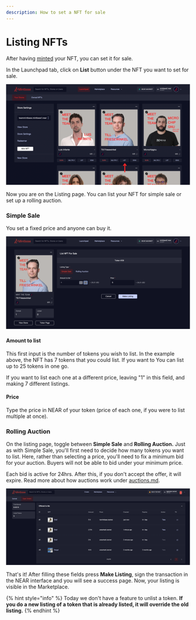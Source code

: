 ```yaml
---
description: How to set a NFT for sale
---
```


# Listing NFTs

After having [minted](minting-nfts.md) your NFT, you can set it for sale.

In the Launchpad tab, click on **List** button under the NFT you want to set for sale.

![](<../../.gitbook/assets/Untitled design (13).png>)

Now you are on the Listing page. You can list your NFT for simple sale or set up a rolling auction.&#x20;

### Simple Sale

You set a fixed price and anyone can buy it.

![](<../../.gitbook/assets/Screenshot 2022-08-12 at 10.10.54.png>)

#### Amount to list

This first input is the number of tokens you wish to list. In the example above, the NFT has 7 tokens that you could list. If you want to You can list up to 25 tokens in one go.

If you want to list each one at a different price, leaving "1" in this field, and making 7 different listings.

#### Price

Type the price in NEAR of your token (price of each one, if you were to list multiple at once).

### Rolling Auction

On the listing page, toggle between **Simple Sale** and **Rolling Auction.** Just as with Simple Sale, you'll first need to decide how many tokens you want to list. Here, rather than selecting a price, you'll need to fix a minimum bid for your auction. Buyers will not be able to bid under your minimum price.&#x20;

Each bid is active for 24hrs. After this, if you don't accept the offer, it will expire. Read more about how auctions work under [auctions.md](../../market/auctions.md "mention").

![](<../../.gitbook/assets/Screenshot 2022-08-01 at 16.26.29.png>)

That's it! After filling these fields press **Make Listing**, sign the transaction in the NEAR interface and you will see a success page. Now, your listing is visible in the Marketplace.

{% hint style="info" %}
Today we don't have a feature to unlist a token. **If you do a new listing of a token that is already listed, it will override the old listing.**
{% endhint %}
